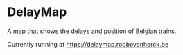 # DelayMap
A map that shows the delays and position of Belgian trains.

Currently running at <https://delaymap.robbevanherck.be>
